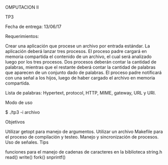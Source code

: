 OMPUTACION II

TP3

Fecha de entrega: 13/06/17

Requerimientos:

Crear una aplicación que procese un archivo por entrada estándar. La aplicación deberá lanzar tres procesos. El proceso padre cargará en memoria compartida el contenido de un archivo, el cual será analizado luego por los tres procesos. Dos procesos deberán contar la cantidad de palabras, mientras que el restante deberá contar la cantidad de palabras que aparecen de un conjunto dado de palabras. El proceso padre notificará con una señal a los hijos, luego de haber cargado el archivo en memoria compartida.

Lista de palabras: Hypertext, protocol, HTTP, MIME, gateway, URL y URI.

Modo de uso

$ ./tp3 -i archivo

Objetivos

Utilizar getopt para manejo de argumentos.
Utilizar un archivo Makefile para el proceso de compilación y testeo.
Manejo y sincronización de procesos.
Uso de señales.
Tips

funciones para el manejo de cadenas de caracteres en la biblioteca string.h
read()
write()
fork()
snprintf()
